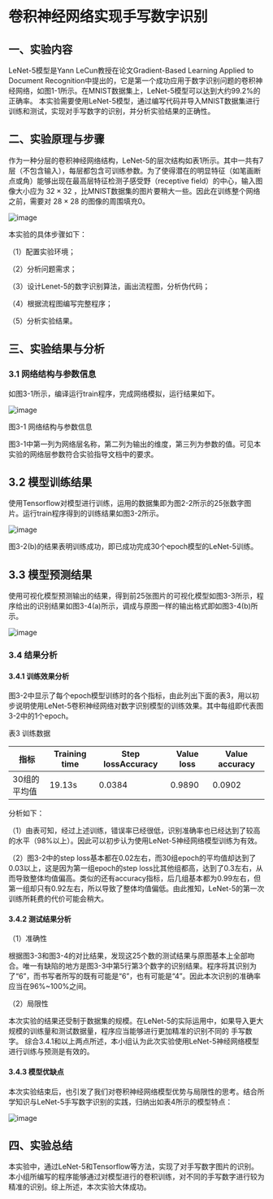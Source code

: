 # 卷积神经网络实现手写数字识别

## 一、实验内容
LeNet-5模型是Yann LeCun教授在论文Gradient-Based Learning Applied to Document Recognition中提出的，它是第一个成功应用于数字识别问题的卷积神经网络，如图1-1所示。在MNIST数据集上，LeNet-5模型可以达到大约99.2%的正确率。
本实验需要使用LeNet-5模型，通过编写代码并导入MNIST数据集进行训练和测试，实现对手写数字的识别，并分析实验结果的正确性。

## 二、实验原理与步骤

作为一种分层的卷积神经网络结构，LeNet-5的层次结构如表1所示。其中一共有7层（不包含输入），每层都包含可训练参数。为了使得潜在的明显特征（如笔画断点或角）能够出现在最高层特征检测子感受野（receptive field）的中心，输入图像大小应为 $32\times 32$ ，比MNIST数据集的图片要稍大一些。因此在训练整个网络之前，需要对 $28\times 28$ 的图像的周围填充0。

![image](https://github.com/Ac-plus/INtroduction-of-AI/assets/104805387/ee24209a-013e-4f5c-8a15-4df462fc0ef9)

本实验的具体步骤如下：

（1）配置实验环境；

（2）分析问题需求；

（3）设计Lenet-5的数字识别算法，画出流程图，分析伪代码；

（4）根据流程图编写完整程序；

（5）分析实验结果。

## 三、实验结果与分析
### 3.1 网络结构与参数信息
如图3-1所示，编译运行train程序，完成网络模拟，运行结果如下。

![image](https://github.com/Ac-plus/INtroduction-of-AI/assets/104805387/13b0ae53-5e5d-4444-ab1d-8ae51515eef8)

图3-1 网络结构与参数信息

图3-1中第一列为网络层名称，第二列为输出的维度，第三列为参数的值。可见本实验的网络层参数符合实验指导文档中的要求。

## 3.2 模型训练结果
使用Tensorflow对模型进行训练，运用的数据集即为图2-2所示的25张数字图片。运行train程序得到的训练结果如图3-2所示。
 
![image](https://github.com/Ac-plus/INtroduction-of-AI/assets/104805387/0d7d7bf9-400f-497b-a55d-fa6e527106f3)

图3-2(b)的结果表明训练成功，即已成功完成30个epoch模型的LeNet-5训练。

## 3.3 模型预测结果
使用可视化模型预测输出的结果，得到前25张图片的可视化模型如图3-3所示，程序给出的识别结果如图3-4(a)所示，调成与原图一样的输出格式即如图3-4(b)所示。
 
![image](https://github.com/Ac-plus/INtroduction-of-AI/assets/104805387/15fb17b0-dd68-4742-be7d-c99742a90056)



### 3.4 结果分析
#### 3.4.1 训练效果分析
图3-2中显示了每个epoch模型训练时的各个指标，由此列出下面的表3，用以初步说明使用LeNet-5卷积神经网络对数字识别模型的训练效果。其中每组即代表图3-2中的1个epoch。

表3 训练数据

|指标|	Training time|	Step lossAccuracy	|Value loss	|Value accuracy |
|---|---|---|---|---|
|30组的平均值|	19.13s|	0.0384|	0.9890	| 0.0902	|0.9832 |

分析如下：

（1）由表可知，经过上述训练，错误率已经很低，识别准确率也已经达到了较高的水平（98%以上）。因此可以初步认为使用LeNet-5神经网络模型训练为有效。

（2）图3-2中的step loss基本都在0.02左右，而30组epoch的平均值却达到了0.03以上，这是因为第一组epoch的step loss比其他组都高，达到了0.3左右，从而导致整体均值偏高。类似的还有accuracy指标，后几组基本都为0.99左右，但第一组却只有0.92左右，所以导致了整体均值偏低。由此推知，LeNet-5的第一次训练所耗费的代价可能会稍大。

#### 3.4.2 测试结果分析
（1）准确性

根据图3-3和图3-4的对比结果，发现这25个数的测试结果与原图基本上全部吻合。唯一有缺陷的地方是图3-3中第5行第3个数字的识别结果。程序将其识别为了“6”，而书写者所写的既有可能是“6”，也有可能是“4”。因此本次识别的准确率应当在96%~100%之间。

（2）局限性

本次实验的结果还受制于数据集的规模。在LeNet-5的实际运用中，如果导入更大规模的训练量和测试数据量，程序应当能够进行更加精准的识别不同的
手写数字。 
综合3.4.1和以上两点所述，本小组认为此次实验使用LeNet-5神经网络模型进行训练与预测是有效的。

#### 3.4.3 模型优缺点
本次实验结束后，也引发了我们对卷积神经网络模型优势与局限性的思考。结合所学知识与LeNet-5手写数字识别的实践，归纳出如表4所示的模型特点：


![image](https://github.com/Ac-plus/INtroduction-of-AI/assets/104805387/55691cc3-5a0d-4b1d-aabb-34498cefb4b4)


## 四、实验总结

本实验中，通过LeNet-5和Tensorflow等方法，实现了对手写数字图片的识别。本小组所编写的程序能够通过对模型进行的卷积训练，对不同的手写数字进行较为精准的识别。综上所述，本次实验大体成功。





